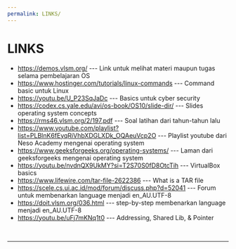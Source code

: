 ```yaml
---
permalink: LINKS/
---
```


# LINKS

* <https://demos.vlsm.org/> --- Link untuk melihat materi maupun tugas selama pembelajaran OS
* <https://www.hostinger.com/tutorials/linux-commands> --- Command basic untuk Linux
* <https://youtu.be/U_P23SqJaDc> --- Basics untuk cyber security
* <https://codex.cs.yale.edu/avi/os-book/OS10/slide-dir/> --- Slides operating system concepts
* <https://rms46.vlsm.org/2/197.pdf> --- Soal latihan dari tahun-tahun lalu
* <https://www.youtube.com/playlist?list=PLBlnK6fEyqRiVhbXDGLXDk_OQAeuVcp2O> --- Playlist youtube dari Neso Academy mengenai operating system
* <https://www.geeksforgeeks.org/operating-systems/> --- Laman dari geeksforgeeks mengenai operating system
* <https://youtu.be/nvdnQX9UkMY?si=T2S70S0fD8OtcTih> --- VirtualBox basics
* <https://www.lifewire.com/tar-file-2622386> --- What is a TAR file
* <https://scele.cs.ui.ac.id/mod/forum/discuss.php?d=52041> --- Forum untuk membenarkan language menjadi en_AU.UTF-8
* <https://doit.vlsm.org/036.html> --- step-by-step membenarkan language menjadi en_AU.UTF-8
* <https://youtu.be/uFj7mKNq1t0> --- Addressing, Shared Lib, & Pointer

<br>
<hr>
